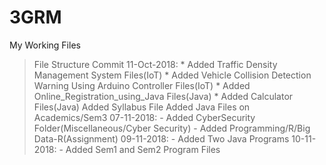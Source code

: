 # 3GRM
My Working Files
> File Structure Commit
> 11-Oct-2018:
	* Added Traffic Density Management System Files(IoT)
	* Added Vehicle Collision Detection Warning Using Arduino Controller Files(IoT)
	* Added Online_Registration_using_Java Files(Java)
	* Added Calculator Files(Java)
> Added Syllabus File
> Added Java Files on Academics/Sem3
> 07-11-2018:
	- Added CyberSecurity Folder(Miscellaneous/Cyber Security)
	- Added Programming/R/Big Data-R(Assignment)
> 09-11-2018:
	- Added Two Java Programs
> 10-11-2018:
	- Added Sem1 and Sem2 Program Files
